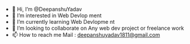 - 👋 Hi, I’m @DeepanshuYadav
- 👀 I’m interested in Web Devlop  ment
- 🌱 I’m currently  learning Web  Devlopme nt 
- 💞️ I’m looking to collaborate  on Any  web dev  project or freelance  work
- 📫 How to  reach me  Mail   : deepanshuyadav1811@gmail.com   

<!---
Deepanshuyadav05/Deepanshuyadav05 is a ✨ special ✨ repository because its `README.md` (this file) appears on your GitHub profile.
You can click the Preview link to take a look at your changes.
--->
